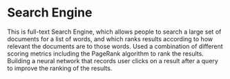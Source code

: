 # Search Engine
This is full-text Search Engine, which allows people to search a large set of documents for a list
of words, and which ranks results according to how relevant the documents are to those words.
Used a combination of different scoring metrics including the PageRank algorithm to rank the
results. Building a neural network that records user clicks on a result after a query to improve the
ranking of the results.
